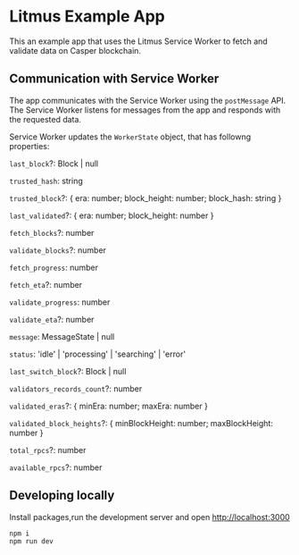 # Litmus Example App

This an example app that uses the Litmus Service Worker to fetch and validate data on Casper blockchain.

## Communication with Service Worker

The app communicates with the Service Worker using the `postMessage` API. The Service Worker listens for messages from
the app and responds with the requested data.

Service Worker updates the `WorkerState` object, that has followng properties:

`last_block`?: Block | null

`trusted_hash`: string

`trusted_block`?: { era: number; block_height: number; block_hash: string }

`last_validated`?: { era: number; block_height: number }

`fetch_blocks`?: number

`validate_blocks`?: number

`fetch_progress`: number

`fetch_eta`?: number

`validate_progress`: number

`validate_eta`?: number

`message`: MessageState | null

`status`: 'idle' | 'processing' | 'searching' | 'error'

`last_switch_block`?: Block | null

`validators_records_count`?: number

`validated_eras`?: { minEra: number; maxEra: number }

`validated_block_heights`?: { minBlockHeight: number; maxBlockHeight: number }

`total_rpcs`?: number

`available_rpcs`?: number

## Developing locally

Install packages,run the development server and open [http://localhost:3000](http://localhost:3000)

```bash
npm i
npm run dev
```
